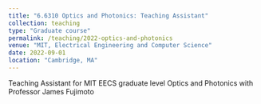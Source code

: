 ```yaml
---
title: "6.6310 Optics and Photonics: Teaching Assistant"
collection: teaching
type: "Graduate course"
permalink: /teaching/2022-optics-and-photonics
venue: "MIT, Electrical Engineering and Computer Science"
date: 2022-09-01
location: "Cambridge, MA"
---
```


Teaching Assistant for MIT EECS graduate level Optics and Photonics with Professor James Fujimoto
